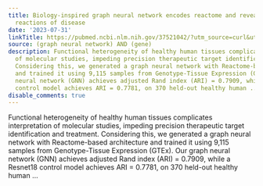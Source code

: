 ```yaml
---
title: Biology-inspired graph neural network encodes reactome and reveals biochemical
  reactions of disease
date: '2023-07-31'
linkTitle: https://pubmed.ncbi.nlm.nih.gov/37521042/?utm_source=curl&utm_medium=rss&utm_campaign=pubmed-2&utm_content=1x5bM_TNL8gjogAcnslpo2s2PbDe-61JVM2h9yowOYSiZ7Dkrt&fc=20220919211934&ff=20230801180836&v=2.17.9.post6+86293ac
source: (graph neural network) AND (gene)
description: Functional heterogeneity of healthy human tissues complicates interpretation
  of molecular studies, impeding precision therapeutic target identification and treatment.
  Considering this, we generated a graph neural network with Reactome-based architecture
  and trained it using 9,115 samples from Genotype-Tissue Expression (GTEx). Our graph
  neural network (GNN) achieves adjusted Rand index (ARI) = 0.7909, while a Resnet18
  control model achieves ARI = 0.7781, on 370 held-out healthy human ...
disable_comments: true
---
```

Functional heterogeneity of healthy human tissues complicates interpretation of molecular studies, impeding precision therapeutic target identification and treatment. Considering this, we generated a graph neural network with Reactome-based architecture and trained it using 9,115 samples from Genotype-Tissue Expression (GTEx). Our graph neural network (GNN) achieves adjusted Rand index (ARI) = 0.7909, while a Resnet18 control model achieves ARI = 0.7781, on 370 held-out healthy human ...